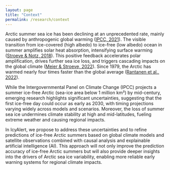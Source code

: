 ```yaml
---
layout: page
title: "Context"
permalink: /research/context
---
```


Arctic summer sea ice has been declining at an unprecedented rate, mainly caused by anthropogenic global warming ([IPCC, 2021](https://doi.org/10.1017/9781009157896.001)). The visible transition from ice-covered (high albedo) to ice-free (low albedo) ocean in summer amplifies solar heat absorption, intensifying surface warming ([Stroeve & Notz, 2018](https://doi.org/10.1088/1748-9326/aade56)). This positive feedback accelerates polar amplification, drives further sea ice loss, and triggers cascading impacts on the global climate ([Meier & Stroeve, 2022](https://doi.org/10.5670/oceanog.2022.114)). Since 1979, the Arctic has warmed nearly four times faster than the global average ([Rantanen et al., 2022](https://doi.org/10.1038/s43247-022-00498-3)).

While the Intergovernmental Panel on Climate Change (IPCC) projects a summer ice-free Arctic (sea-ice area below 1 million km²) by mid-century, emerging research highlights significant uncertainties, suggesting that the first ice-free day could occur as early as 2030, with timing projections varying widely across models and scenarios. Moreover, the loss of summer sea ice undermines climate stability at high and mid-latitudes, fueling extreme weather and causing regional impacts.

In IcyAlert, we propose to address these uncertainties and to refine predictions of ice-free Arctic summers based on global climate models and satellite observations combined with causal analysis and explainable artificial intelligence (AI). This approach will not only improve the prediction accuracy of ice-free Arctic summers but will also provide deeper insights into the drivers of Arctic sea ice variability, enabling more reliable early warning systems for regional climate impacts.
